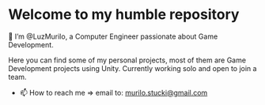 # Welcome to my humble repository

👋 I’m @LuzMurilo, a Computer Engineer passionate about Game Development. 

  Here you can find some of my personal projects, most of them are Game Development projects using Unity.
  Currently working solo and open to join a team.

- 📫 How to reach me => email to: murilo.stucki@gmail.com
